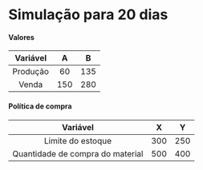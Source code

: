 # Simulação para 20 dias
#### Valores

Variável | A | B
:-:  | :-: | :-:
Produção | 60 | 135
Venda    | 150 | 280

#### Política de compra

Variável | X | Y
:-: | :-: | :-:
Limite do estoque | 300 | 250
Quantidade de compra do material | 500 | 400

